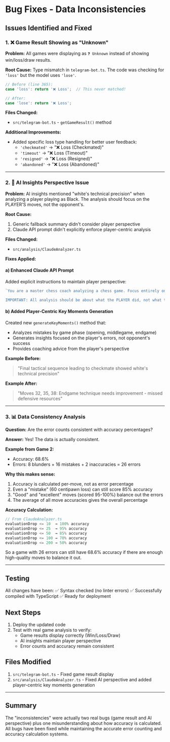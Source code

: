 # Bug Fixes - Data Inconsistencies

## Issues Identified and Fixed

### 1. ❌ Game Result Showing as "Unknown"

**Problem:**
All games were displaying as `❓ Unknown` instead of showing win/loss/draw results.

**Root Cause:**
Type mismatch in `telegram-bot.ts`. The code was checking for `'loss'` but the model uses `'lose'`.

```typescript
// Before (line 365):
case 'loss': return '❌ Loss';  // This never matched!

// After:
case 'lose': return '❌ Loss';
```

**Files Changed:**
- `src/telegram-bot.ts` - `getGameResult()` method

**Additional Improvements:**
- Added specific loss type handling for better user feedback:
  - `'checkmated'` → "❌ Loss (Checkmated)"
  - `'timeout'` → "❌ Loss (Timeout)"
  - `'resigned'` → "❌ Loss (Resigned)"
  - `'abandoned'` → "❌ Loss (Abandoned)"

---

### 2. 🔄 AI Insights Perspective Issue

**Problem:**
AI insights mentioned "white's technical precision" when analyzing a player playing as Black. The analysis should focus on the PLAYER'S moves, not the opponent's.

**Root Cause:**
1. Generic fallback summary didn't consider player perspective
2. Claude API prompt didn't explicitly enforce player-centric analysis

**Files Changed:**
- `src/analysis/ClaudeAnalyzer.ts`

**Fixes Applied:**

#### a) Enhanced Claude API Prompt
Added explicit instructions to maintain player perspective:
```typescript
`You are a master chess coach analyzing a chess game. Focus entirely on the PLAYER'S perspective who played as ${playerColor.toUpperCase()}. 

IMPORTANT: All analysis should be about what the PLAYER did, not what their opponent did. Use "you" or "your" when referring to the player's moves and decisions.`
```

#### b) Added Player-Centric Key Moments Generation
Created new `generateKeyMoments()` method that:
- Analyzes mistakes by game phase (opening, middlegame, endgame)
- Generates insights focused on the player's errors, not opponent's success
- Provides coaching advice from the player's perspective

**Example Before:**
> "Final tactical sequence leading to checkmate showed white's technical precision"

**Example After:**
> "Moves 32, 35, 38: Endgame technique needs improvement - missed defensive resources"

---

### 3. 📊 Data Consistency Analysis

**Question:** Are the error counts consistent with accuracy percentages?

**Answer:** Yes! The data is actually consistent.

**Example from Game 2:**
- Accuracy: 68.6%
- Errors: 8 blunders + 16 mistakes + 2 inaccuracies = 26 errors

**Why this makes sense:**
1. Accuracy is calculated per-move, not as error percentage
2. Even a "mistake" (60 centipawn loss) can still score 85% accuracy
3. "Good" and "excellent" moves (scored 95-100%) balance out the errors
4. The average of all move accuracies gives the overall percentage

**Accuracy Calculation:**
```typescript
// From ClaudeAnalyzer.ts
evaluationDrop <= 10  → 100% accuracy
evaluationDrop <= 25  → 95% accuracy
evaluationDrop <= 50  → 85% accuracy
evaluationDrop <= 100 → 70% accuracy
evaluationDrop <= 200 → 50% accuracy
```

So a game with 26 errors can still have 68.6% accuracy if there are enough high-quality moves to balance it out.

---

## Testing

All changes have been:
✅ Syntax checked (no linter errors)
✅ Successfully compiled with TypeScript
✅ Ready for deployment

## Next Steps

1. Deploy the updated code
2. Test with real game analysis to verify:
   - Game results display correctly (Win/Loss/Draw)
   - AI insights maintain player perspective
   - Error counts and accuracy remain consistent

## Files Modified

1. `src/telegram-bot.ts` - Fixed game result display
2. `src/analysis/ClaudeAnalyzer.ts` - Fixed AI perspective and added player-centric key moments generation

---

## Summary

The "inconsistencies" were actually two real bugs (game result and AI perspective) plus one misunderstanding about how accuracy is calculated. All bugs have been fixed while maintaining the accurate error counting and accuracy calculation systems.

